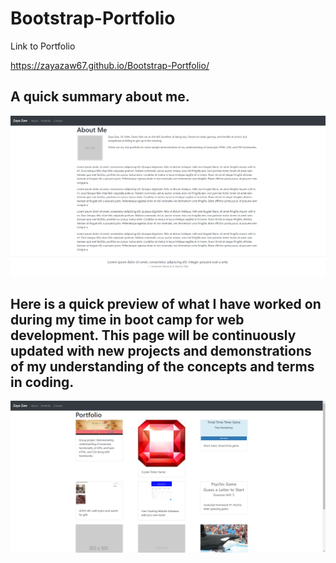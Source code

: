 # Bootstrap-Portfolio

Link to Portfolio

https://zayazaw67.github.io/Bootstrap-Portfolio/

## A quick summary about me.

!["MainPage"](/assets/Images/main.PNG)

## Here is a quick preview of what I have worked on during my time in boot camp for web development. This page will be continuously updated with new projects and demonstrations of my understanding of the concepts and terms in coding.

![“PortfolioOverview”](/assets/Images/portfolio.PNG)

